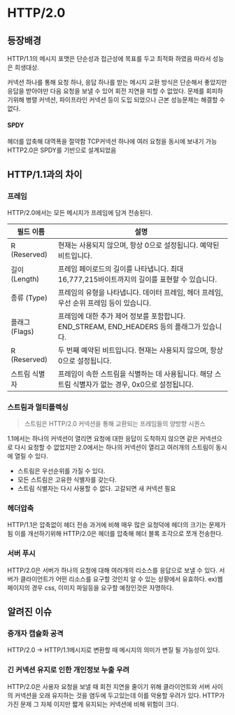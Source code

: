 # HTTP/2.0
## 등장배경
HTTP/1.1의 메시지 포맷은 단순성과 접근성에 목표를 두고 최적화 하였음
따라서 성능은 희생대상.

커넥션 하나를 통해 요청 하나, 응답 하나를 받는 메시지 교환 방식은 단순해서 좋았지만 응답을 받아야만 다음 요청을 보낼 수 있어 회전 지연을 피할 수 없었다.
문제를 회피하기위해 병렬 커넥션, 파이프라인 커넥션 등이 도입 되었으나 근본 성능문제는 해결할 수 없다.

#### SPDY
헤더를 압축해 대역폭을 절약함
TCP커넥션 하나에 여러 요청을 동시에 보내기 가능
HTTP2.0은 SPDY를 기반으로 설계되었음

## HTTP/1.1과의 차이
### 프레임
HTTP/2.0에서는 모든 메시지가 프레임에 담겨 전송된다.

| 필드 이름           | 설명                                                                                         |
|---------------------|----------------------------------------------------------------------------------------------|
| R (Reserved)        | 현재는 사용되지 않으며, 항상 0으로 설정됩니다. 예약된 비트입니다.                               |
| 길이 (Length)       | 프레임 페이로드의 길이를 나타냅니다. 최대 16,777,215바이트까지의 길이를 표현할 수 있습니다.    |
| 종류 (Type)         | 프레임의 유형을 나타냅니다. 데이터 프레임, 헤더 프레임, 우선 순위 프레임 등이 있습니다.         |
| 플래그 (Flags)      | 프레임에 대한 추가 제어 정보를 포함합니다. END_STREAM, END_HEADERS 등의 플래그가 있습니다.     |
| R (Reserved)        | 두 번째 예약된 비트입니다. 현재는 사용되지 않으며, 항상 0으로 설정됩니다.                       |
| 스트림 식별자      | 프레임이 속한 스트림을 식별하는 데 사용됩니다. 해당 스트림 식별자가 없는 경우, 0x0으로 설정됩니다. |
### 스트림과 멀티플렉싱
>스트림은 HTTP/2.0 커넥션을 통해 교환되는 프레임들의 양방향 시퀀스

1.1에서는 하나의 커넥션이 열리면 요청에 대한 응답이 도착하지 않으면 같은 커넥션으로 다시 요청할 수 없었지만 2.0에서는 하나의 커넥션이 열리고 여러개의 스트림이 동시에 열릴 수 있다.
- 스트림은 우선순위를 가질 수 있다.
- 모든 스트림은 고유한 식별자를 갖는다.
- 스트림 식별자는 다시 사용할 수 없다. 고갈되면 새 커넥션 필요
### 헤더압축
HTTP/1.1은 압축없이 헤더 전송 과거에 비해 매우 많은 요청덕에 헤더의 크기는 문제가 됨
이를 개선하기위해 HTTP/2.0은 헤더를 압축해 헤더 블록 조각으로 쪼개 전송한다.
### 서버 푸시
HTTP/2.0은 서버가 하나의 요청에 대해 여러개의 리소스를 응답으로 보낼 수 있다.
서버가 클라이언트가 어떤 리소스를 요구할 것인지 알 수 있는 상황에서 유효하다. ex)웹페이지의 경우 css, 이미지 파일등을 요구할 예정인것은 자명하다.
## 알려진 이슈
### 중개자 캡슐화 공격
HTTP/2.0 -> HTTP/1.1메시지로 변환할 때 메시지의 의미가 변질 될 가능성이 있다.
### 긴 커넥션 유지로 인한 개인정보 누출 우려
HTTP/2.0은 사용자 요청을 보낼 때 회전 지연을 줄이기 위해 클라이언트와 서버 사이의 커넥션을 오래 유지하는 것을 염두에 두고있는데 이를 악용할 우려가 있다.
HTTP가 가진 문제 그 자체 이지만 짧게 유지되는 커넥션에 비해 위험이 크다.
